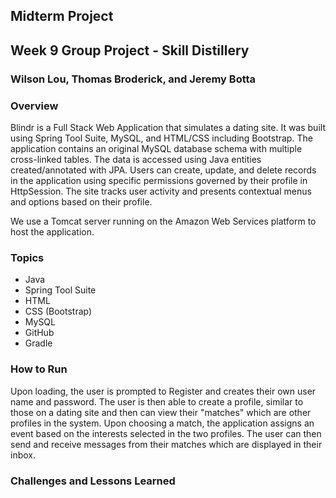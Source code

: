## Midterm Project
## Week 9 Group Project - Skill Distillery
### Wilson Lou, Thomas Broderick, and Jeremy Botta

### Overview
Blindr is a Full Stack Web Application that simulates a dating site.  It was built using Spring Tool Suite, MySQL, and HTML/CSS including Bootstrap.  The application contains an original MySQL database schema with multiple cross-linked tables.  The data is accessed using Java entities created/annotated with JPA.  Users can create, update, and delete records in the application using specific permissions governed by their profile in HttpSession.  The site tracks user activity and presents contextual menus and options based on their profile.  

We use a Tomcat server running on the Amazon Web Services platform to host the application.

### Topics
* Java
* Spring Tool Suite
* HTML
* CSS (Bootstrap)
* MySQL
* GitHub
* Gradle

### How to Run
Upon loading, the user is prompted to Register and creates their own user name and password.  The user is then able to create a profile, similar to those on a dating site and then can view their "matches" which are other profiles in the system.  Upon choosing a match, the application assigns an event based on the interests selected in the two profiles.  The user can then send and receive messages from their matches which are displayed in their inbox.  

### Challenges and Lessons Learned
